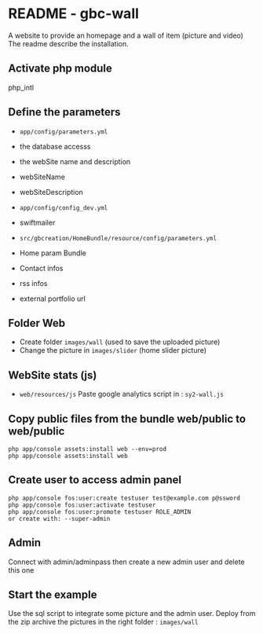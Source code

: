 README  -  gbc-wall
====================

A website to provide an homepage and a wall of item (picture and video)
The readme describe the installation.

Activate php module
--------------------
php_intl

Define the parameters 
--------------------
* `app/config/parameters.yml`
 * the database accesss
 * the webSite name and description
  * webSiteName
  * webSiteDescription

* `app/config/config_dev.yml`
 * swiftmailer
  
* `src/gbcreation/HomeBundle/resource/config/parameters.yml`
 * Home param Bundle
 * Contact infos
 * rss infos
 * external portfolio  url

Folder Web
------------
* Create folder `images/wall` (used to save the uploaded picture) 
* Change the picture in `images/slider`  (home slider picture)

WebSite stats (js)
--------------------
* `web/resources/js`
Paste google analytics script in : `sy2-wall.js`

Copy public files from the bundle web/public to web/public
-----------------------------------------------------------
    php app/console assets:install web --env=prod
    php app/console assets:install web

Create user to access admin panel
---------------------------------
    php app/console fos:user:create testuser test@example.com p@ssword
    php app/console fos:user:activate testuser
    php app/console fos:user:promote testuser ROLE_ADMIN
    or create with: --super-admin

Admin
---------
Connect with admin/adminpass then create a new admin user and delete this one

Start the example 
------------------
Use the sql script to integrate some picture and the admin user.
Deploy from the zip archive the pictures in the right folder : `images/wall`
